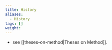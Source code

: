 ```yaml
---
title: History
aliases:
  - History
tags: []
weight:
---
```

- see [[theses-on-method|Theses on Method]].
